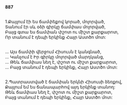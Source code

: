 **887**

\
1.Քայլում էի ես ճամփեքով կորած, մոլորված,\
Տանում էր սև օձի գիրկը ճամփաս մոլորված,\
Բայց գտա ես ճամփան փշոտ ու միշտ քարքարոտ,\
Որ տանում է դեպի երկինք Հայր Աստծո մոտ:

\
 ... Այս ճամփի վերջում Հիսուսն է կանգնած,\
 ... Կանչում է Իր գիրկը մոլորված մարդկանց,\
 ... Թեև ճամփաս նեղ է, փշոտ ու միշտ քարքարոտ,\
 ... Բայց տանում է դեպի երկինք, Հայր Աստծո մոտ:

\
2.Պատրաստված է ճամփան երկնի Հիսուսի ձեռքով,\
Քայլում եմ ես ճանապարհով այդ երկինք տանող:\
Թեև ճամփաս նեղ է, փշոտ ու միշտ քարքարոտ,\
Բայց տանում է դեպի երկինք, Հայր Աստծո մոտ:

